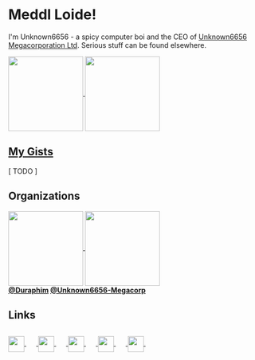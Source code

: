 <!--
<a href="https://github.com/unknown6656">
  <img align="center" src="https://user-images.githubusercontent.com/8807985/110307836-a9609800-7fff-11eb-96f7-fdb3b9ad809b.jpg" height="200"/>
</a>
-->
# Meddl Loide!
I'm Unknown6656 - a spicy computer boi and the CEO of <a href="https://github.com/Unknown6656-Megacorp">Unknown6656 Megacorporation Ltd</a>.
Serious stuff can be found elsewhere.

<a href="https://github.com/unknown6656">
  <img align="center" src="https://github-readme-stats.vercel.app/api?username=unknown6656&show_icons=true&include_all_commits=true&count_private=true&theme=dark" height="150"/>
</a>
<a href="https://github.com/unknown6656">
  <img align="center" src="https://github-readme-stats.vercel.app/api/top-langs/?username=unknown6656&layout=compact&theme=dark" height="150"/>
</a>

## [My Gists](https://gist.github.com/Unknown6656)
[ TODO ]

## Organizations
<a href="https://github.com/DuraPhilms">
  <img align="center" src="https://avatars.githubusercontent.com/u/32040528?s=200&v=4" height="150"/>
</a>
<a href="https://github.com/Unknown6656-Megacorp">
  <img align="center" src="https://avatars.githubusercontent.com/u/80210961?s=200&v=4" height="150"/>
</a>
<br/>
<b>
  <a href="https://github.com/DuraPhilms">@Duraphim</a>
  <a href="https://github.com/Unknown6656-Megacorp">@Unknown6656-Megacorp</a>
</b>

## Links
<a href="https://unknown6656.com" title="Unknown6656">
  <img align="center" src="https://www.iconfinder.com/icons/2190979/download/png/64" height="32"/>
</a>
<a href="#">
  <img src="data:image/png;base64,iVBORw0KGgoAAAANSUhEUgAAACgAAABACAQAAADCUP3RAAAALUlEQVR42u3MQREAAAwCoNm/9Er48iAAubIIhUKhUCgUCoVCoVAoFAqFwpXwAaZ+AEG4X77ZAAAAAElFTkSuQmCC" height="32"/>
</a>
<a href="https://twitter.com/unknown6656" title="Twitter | Unknown6656">
  <img align="center" src="https://www.iconfinder.com/icons/5279123/download/png/64" height="32"/>
</a>
<a href="#">
  <img src="data:image/png;base64,iVBORw0KGgoAAAANSUhEUgAAACgAAABACAQAAADCUP3RAAAALUlEQVR42u3MQREAAAwCoNm/9Er48iAAubIIhUKhUCgUCoVCoVAoFAqFwpXwAaZ+AEG4X77ZAAAAAElFTkSuQmCC" height="32"/>
</a>
<a href="https://youtube.com/unknown6656" title="YouTube | Unknown6656">
  <img align="center" src="https://www.iconfinder.com/icons/5279120/download/png/64" height="32"/>
</a>
<a href="#">
  <img src="data:image/png;base64,iVBORw0KGgoAAAANSUhEUgAAACgAAABACAQAAADCUP3RAAAALUlEQVR42u3MQREAAAwCoNm/9Er48iAAubIIhUKhUCgUCoVCoVAoFAqFwpXwAaZ+AEG4X77ZAAAAAElFTkSuQmCC" height="32"/>
</a>
<a href="https://instagram.com/realunknown6656" title="Instagram | Unknown6656">
  <img align="center" src="https://www.iconfinder.com/icons/5279112/download/png/64" height="32"/>
</a>
<a href="#">
  <img src="data:image/png;base64,iVBORw0KGgoAAAANSUhEUgAAACgAAABACAQAAADCUP3RAAAALUlEQVR42u3MQREAAAwCoNm/9Er48iAAubIIhUKhUCgUCoVCoVAoFAqFwpXwAaZ+AEG4X77ZAAAAAElFTkSuQmCC" height="32"/>
</a>
<a href="https://facebook.com/unknown6656" title="Facebook | Unknown6656">
  <img align="center" src="https://www.iconfinder.com/icons/5279111/download/png/64" height="32"/>
</a>
<a href="#">
  <img src="data:image/png;base64,iVBORw0KGgoAAAANSUhEUgAAACgAAABACAQAAADCUP3RAAAALUlEQVR42u3MQREAAAwCoNm/9Er48iAAubIIhUKhUCgUCoVCoVAoFAqFwpXwAaZ+AEG4X77ZAAAAAElFTkSuQmCC" height="32"/>
</a>
<!--
<a href="https://reddit.com/u/unknown6656" title="Plebbit | Unknown6656">
  <img align="center" src="https://www.iconfinder.com/icons/5279117/download/png/64" height="32"/>
</a>
-->
